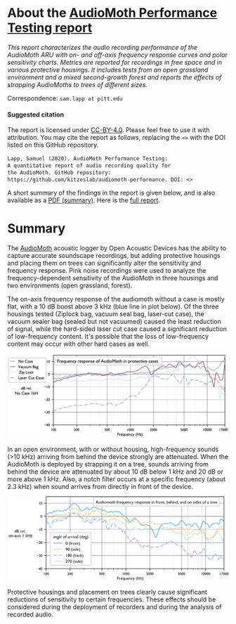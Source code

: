 # About the [AudioMoth Performance Testing report](https://github.com/kitzeslab/audiomoth-performance/blob/main/report.md)

*This report characterizes the audio recording performance of the
AudioMoth ARU with on- and off-axis frequency response curves and polar
sensitivity charts. Metrics are reported for recordings in free space
and in various protective housings. It includes tests from an open
grassland environment and a mixed second-growth forest and reports the
effects of strapping AudioMoths to trees of different sizes.*

Correspondence: `sam.lapp at pitt.edu`

#### Suggested citation
The report is licensed under [CC-BY-4.0](https://creativecommons.org/licenses/by/4.0/). Please feel free to use it with attribution. You may cite the report as follows, replacing the `<>` with the DOI listed on this GitHub repository.

```
Lapp, Samuel (2020). AudioMoth Performance Testing: 
A quantitative report of audio recording quality for 
the AudioMoth. GitHub repository: 
https://github.com/kitzeslab/audiomoth-performance. DOI: <>
```

A short summary of the findings in the report is given below, and is also available as a [PDF (summary)](https://github.com/kitzeslab/audiomoth-performance/blob/main/summary.pdf). Here is the [full report](https://github.com/kitzeslab/audiomoth-performance/blob/main/report.md).

# Summary

The [AudioMoth](https://www.openacousticdevices.info/) acoustic logger 
by Open Acoustic Devices has the ability
to capture accurate soundscape recordings, but adding protective
housings and placing them on trees can significantly alter the
sensitivity and frequency response. Pink noise recordings were used to
analyze the frequency-dependent sensitivity of the AudioMoth in three
housings and two environments (open grassland, forest).

The on-axis frequency response of the audiomoth without a case is mostly
flat, with a 10 dB boost above 3 kHz (blue line in plot below). Of the
three housings tested (Ziplock bag, vacuum seal bag, laser-cut case),
the vacuum sealer bag (sealed but not vacuumed) caused the least
reduction of signal, while the hard-sided laser cut case caused a
significant reduction of low-frequency content. It's possible that the loss
of low-frequency content may occur with other hard cases as well.

![image](/pngs/X1_fr_each_case.png)

In an open environment, with or without housing, high-frequency sounds
(\>10 kHz) arriving from behind the device strongly are attenuated. When
the AudioMoth is deployed by strapping it on a tree, sounds arriving
from behind the device are attenuated by about 10 dB below 1 kHz and 20
dB or more above 1 kHz. Also, a notch filter occurs at a specific
frequency (about 2.3 kHz) when sound arrives from directly in front of
the device.

![image](/pngs/X2_trees.png)

Protective housings and placement on trees clearly cause significant
reductions of sensitivity to certain frequencies. These effects should
be considered during the deployment of recorders and during the analysis
of recorded audio.
